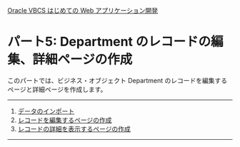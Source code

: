[Oracle VBCS はじめての Web アプリケーション開発](../../README.md)

# パート5: Department のレコードの編集、詳細ページの作成

このパートでは、ビジネス・オブジェクト Department のレコードを編集するページと詳細ページを作成します。

----
1. [データのインポート](import_department_data.md)
2. [レコードを編集するページの作成](edit_department.md)
3. [レコードの詳細を表示するページの作成](detail_department.md)
----
